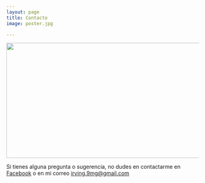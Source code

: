 ```yaml
---
layout: page
title: Contacto
image: poster.jpg

---
```



<p align="center">
  <img width="600" height="300" src= "https://raw.githubusercontent.com/Irvimg/irvimg2/gh-pages/assets/img/poster.jpg" >
</p>

Si tienes alguna pregunta o sugerencia, no dudes en contactarme en [Facebook](https://www.facebook.com/profile.php?id=100009679980482) o en mi correo irving.9mg@gmail.com
